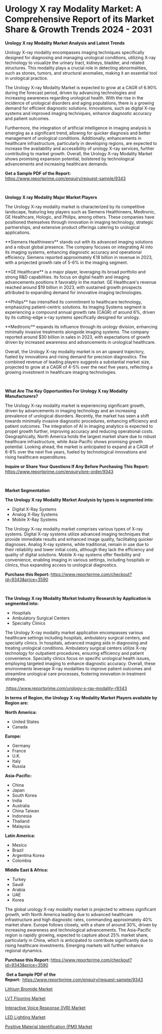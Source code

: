 <p><h1>Urology X ray Modality Market: A Comprehensive Report of its Market Share & Growth Trends 2024 - 2031</h1></p><p><strong>Urology X ray Modality Market Analysis and Latest Trends</strong></p>
<p><p>Urology X-ray modality encompasses imaging techniques specifically designed for diagnosing and managing urological conditions, utilizing X-ray technology to visualize the urinary tract, kidneys, bladder, and related structures. This modality plays a crucial role in detecting abnormalities, such as stones, tumors, and structural anomalies, making it an essential tool in urological practice.</p><p>The Urology X-ray Modality Market is expected to grow at a CAGR of 6.90% during the forecast period, driven by advancing technologies and increasing awareness regarding urological health. With the rise in the incidence of urological disorders and aging populations, there is a growing demand for efficient diagnostic solutions. Innovations, such as digital X-ray systems and improved imaging techniques, enhance diagnostic accuracy and patient outcomes.</p><p>Furthermore, the integration of artificial intelligence in imaging analysis is emerging as a significant trend, allowing for quicker diagnosis and better management of urological conditions. Additionally, enhancements in healthcare infrastructure, particularly in developing regions, are expected to increase the availability and accessibility of urology X-ray services, further contributing to market growth. Overall, the Urology X-ray Modality Market shows promising expansion potential, bolstered by technological advancements and increasing healthcare demands.</p></p>
<p><strong>Get a Sample PDF of the Report:&nbsp;</strong> <a href="https://www.reportprime.com/enquiry/request-sample/9343?utm_campaign=1138&utm_medium=2&utm_source=Github&utm_content=ia&utm_term=28112024&utm_id=urology-x-ray-modality">https://www.reportprime.com/enquiry/request-sample/9343</a></p>
<p>&nbsp;</p>
<p><strong>Urology X ray Modality Major Market Players</strong></p>
<p><p>The Urology X-ray modality market is characterized by its competitive landscape, featuring key players such as Siemens Healthineers, Medtronic, GE Healthcare, Hologic, and Philips, among others. These companies have positioned themselves through innovation in imaging technology, strategic partnerships, and extensive product offerings catering to urological applications.</p><p>**Siemens Healthineers** stands out with its advanced imaging solutions and a robust global presence. The company focuses on integrating AI into its imaging systems, enhancing diagnostic accuracy and operational efficiency. Siemens reported approximately €18 billion in revenue in 2023, with a projected growth rate of 5-6% in the imaging segment.</p><p>**GE Healthcare** is a major player, leveraging its broad portfolio and strong R&D capabilities. Its focus on digital health and imaging advancements positions it favorably in the market. GE Healthcare's revenue reached around $19 billion in 2023, with sustained growth prospects attributed to expanding demand for innovative imaging technologies.</p><p>**Philips** has intensified its commitment to healthcare technology, emphasizing patient-centric solutions. Its Imaging Systems segment is experiencing a compound annual growth rate (CAGR) of around 6%, driven by its cutting-edge x-ray systems specifically designed for urology.</p><p>**Medtronic** expands its influence through its urology division, enhancing minimally invasive treatments alongside imaging systems. The company reported around $30 billion in sales in 2023, with expectations of growth driven by increased awareness and advancements in urological healthcare.</p><p>Overall, the Urology X-ray modality market is on an upward trajectory, fueled by innovations and rising demand for precision diagnostics. The combined revenue of leading players suggests a substantial market size, projected to grow at a CAGR of 4-5% over the next five years, reflecting a growing investment in healthcare imaging technologies.</p></p>
<p>&nbsp;</p>
<p><strong>What Are The Key Opportunities For Urology X ray Modality Manufacturers?</strong></p>
<p><p>The Urology X-ray modality market is experiencing significant growth, driven by advancements in imaging technology and an increasing prevalence of urological disorders. Recently, the market has seen a shift towards minimally invasive diagnostic procedures, enhancing efficiency and patient outcomes. The integration of AI in imaging analytics is expected to propel growth further, improving accuracy and reducing operational costs. Geographically, North America holds the largest market share due to robust healthcare infrastructure, while Asia-Pacific shows promising growth potential. Looking ahead, the market is anticipated to expand at a CAGR of 6-8% over the next five years, fueled by technological innovations and rising healthcare expenditures.</p></p>
<p><strong>Inquire or Share Your Questions If Any Before Purchasing This Report:</strong> <a href="https://www.reportprime.com/enquiry/pre-order/9343?utm_campaign=1138&utm_medium=2&utm_source=Github&utm_content=ia&utm_term=28112024&utm_id=urology-x-ray-modality">https://www.reportprime.com/enquiry/pre-order/9343</a></p>
<p>&nbsp;</p>
<p><strong>Market Segmentation</strong></p>
<p><strong>The Urology X ray Modality Market Analysis by types is segmented into:</strong></p>
<p><ul><li>Digital X-Ray Systems</li><li>Analog X-Ray Systems</li><li>Mobile X-Ray Systems</li></ul></p>
<p><p>The Urology X-ray modality market comprises various types of X-ray systems. Digital X-ray systems utilize advanced imaging techniques that provide immediate results and enhanced image quality, facilitating quicker diagnoses. Analog X-ray systems, while traditional, remain in use due to their reliability and lower initial costs, although they lack the efficiency and quality of digital solutions. Mobile X-ray systems offer flexibility and convenience, enabling imaging in various settings, including hospitals or clinics, thus expanding access to urological diagnostics.</p></p>
<p><strong>Purchase this Report:&nbsp;</strong><a href="https://www.reportprime.com/checkout?id=9343&price=3590&utm_campaign=1138&utm_medium=2&utm_source=Github&utm_content=ia&utm_term=28112024&utm_id=urology-x-ray-modality">https://www.reportprime.com/checkout?id=9343&price=3590</a></p>
<p>&nbsp;</p>
<p><strong>The Urology X ray Modality Market Industry Research by Application is segmented into:</strong></p>
<p><ul><li>Hospitals</li><li>Ambulatory Surgical Centers</li><li>Specialty Clinics</li></ul></p>
<p><p>The Urology X-ray modality market application encompasses various healthcare settings including hospitals, ambulatory surgical centers, and specialty clinics. In hospitals, advanced imaging aids in diagnosing and treating urological conditions. Ambulatory surgical centers utilize X-ray technology for outpatient procedures, ensuring efficiency and patient convenience. Specialty clinics focus on specific urological health issues, employing targeted imaging to enhance diagnostic accuracy. Overall, these environments leverage X-ray modalities to improve patient outcomes and streamline urological care processes, fostering innovation in treatment strategies.</p></p>
<p><a href="https://www.reportprime.com/urology-x-ray-modality-r9343?utm_campaign=1138&utm_medium=2&utm_source=Github&utm_content=ia&utm_term=28112024&utm_id=urology-x-ray-modality">&nbsp;https://www.reportprime.com/urology-x-ray-modality-r9343</a></p>
<p><strong>In terms of Region, the Urology X ray Modality Market Players available by Region are:</strong></p>
<p>
    <p> <strong> North America: </strong>
        <ul>
            <li>United States</li>
            <li>Canada</li>
        </ul>
        </p> 
    <p> <strong> Europe: </strong>
        <ul>
            <li>Germany</li>
            <li>France</li>
            <li>U.K.</li>
            <li>Italy</li>
            <li>Russia</li>
        </ul>
        </p> 
    <p> <strong> Asia-Pacific: </strong>
        <ul>
            <li>China</li>
            <li>Japan</li>
            <li>South Korea</li>
            <li>India</li>
            <li>Australia</li>
            <li>China Taiwan</li>
            <li>Indonesia</li>
            <li>Thailand</li>
            <li>Malaysia</li>
        </ul>
        </p> 
    <p> <strong> Latin America: </strong>
        <ul>
            <li>Mexico</li>
            <li>Brazil</li>
            <li>Argentina Korea</li>
            <li>Colombia</li>
        </ul>
        </p> 
    <p> <strong> Middle East & Africa: </strong>
        <ul>
            <li>Turkey</li>
            <li>Saudi</li>
            <li>Arabia</li>
            <li>UAE</li>
            <li>Korea</li>
        </ul>
    </p>
    </p>
<p><p>The global urology X-ray modality market is projected to witness significant growth, with North America leading due to advanced healthcare infrastructure and high diagnostic rates, commanding approximately 40% market share. Europe follows closely, with a share of around 30%, driven by increasing awareness and technological advancements. The Asia-Pacific region is rapidly growing, expected to capture about 25% market share, particularly in China, which is anticipated to contribute significantly due to rising healthcare investments. Emerging markets will further enhance regional dynamics.</p></p>
<p><strong>Purchase this Report: </strong><a href="https://www.reportprime.com/checkout?id=9343&price=3590&utm_campaign=1138&utm_medium=2&utm_source=Github&utm_content=ia&utm_term=28112024&utm_id=urology-x-ray-modality">https://www.reportprime.com/checkout?id=9343&price=3590</a></p>
<p>&nbsp;<strong>Get a Sample PDF of the Report:&nbsp;&nbsp;</strong><a href="https://www.reportprime.com/enquiry/request-sample/9343?utm_campaign=1138&utm_medium=2&utm_source=Github&utm_content=ia&utm_term=28112024&utm_id=urology-x-ray-modality">https://www.reportprime.com/enquiry/request-sample/9343</a></p>
<p><strong></strong></p>
<p><p><a href="https://www.linkedin.com/pulse/driving-forces-global-lithium-bromide-market-trends-applications-xn5rc?utm_campaign=1138&utm_medium=2&utm_source=Github&utm_content=ia&utm_term=28112024&utm_id=urology-x-ray-modality">Lithium Bromide Market</a></p><p><a href="https://www.linkedin.com/pulse/lvt-flooring-market-size-growth-trends-statistics-forecasts-vovtc?utm_campaign=1138&utm_medium=2&utm_source=Github&utm_content=ia&utm_term=28112024&utm_id=urology-x-ray-modality">LVT Flooring Market</a></p><p><a href="https://issuu.com/reportprime-2/docs/interactive-voice-response-ivr-mark_1a5ad2732de58e?utm_campaign=1138&utm_medium=2&utm_source=Github&utm_content=ia&utm_term=28112024&utm_id=urology-x-ray-modality">Interactive Voice Response (IVR) Market</a></p><p><a href="https://www.linkedin.com/pulse/led-lighting-spectrum-usage-patterns-sector-evolution-seade?utm_campaign=1138&utm_medium=2&utm_source=Github&utm_content=ia&utm_term=28112024&utm_id=urology-x-ray-modality">LED Lighting Market</a></p><p><a href="https://issuu.com/reportprime-2/docs/positive-material-identification-pm_e447e5c0c22fff?utm_campaign=1138&utm_medium=2&utm_source=Github&utm_content=ia&utm_term=28112024&utm_id=urology-x-ray-modality">Positive Material Identification (PMI) Market</a></p></p>